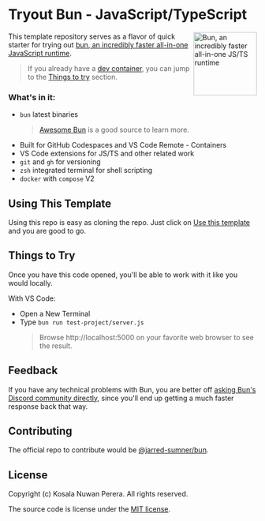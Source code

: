 # Tryout Bun - JavaScript/TypeScript

[<img align="right" alt="Bun, an incredibly faster all-in-one JS/TS runtime" width="128rem" src="https://camo.githubusercontent.com/cc7b5924f05d4f0743ce6d7969405545cb997e58dec5f9d5f8718011c7d446ae/68747470733a2f2f62756e2e73682f6c6f676f4032782e706e67"  />](https://bun.sh)

This template repository serves as a flavor of quick starter for trying out [bun, an incredibly faster all-in-one JavaScript runtime](https://bun.sh).

> If you already have a [dev container](https://github.com/microsoft/vscode-dev-containers), you can jump to the [Things to try](#things-to-try) section.

### What's in it:

- `bun` latest binaries
  > [Awesome Bun](https://github.com/apvarun/awesome-bun#videos) is a good source to learn more.
- Built for GitHub Codespaces and VS Code Remote - Containers
- VS Code extensions for JS/TS and other related work
- `git` and `gh` for versioning
- `zsh` integrated terminal for shell scripting
- `docker` with `compose` V2

## Using This Template

Using this repo is easy as cloning the repo. Just click on [Use this template](https://github.com/kosalanuwan/vscode-remote-try-bun/generate) and you are good to go.

## Things to Try

Once you have this code opened, you'll be able to work with it like you would locally.

With VS Code:
- Open a New Terminal
- Type `bun run test-project/server.js`
  > Browse http://localhost:5000 on your favorite web browser to see the result.

## Feedback

If you have any technical problems with Bun, you are better off [asking Bun's Discord community directly](https://bun.sh/discord), since you'll end up getting a much faster response back that way.

## Contributing

The official repo to contribute would be  [@jarred-sumner/bun](https://github.com/jarred-sumner/bun/#readme).

## License

Copyright (c) Kosala Nuwan Perera. All rights reserved.

The source code is license under the [MIT license](LICENSE).